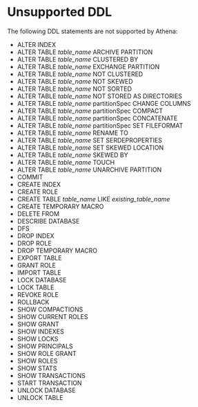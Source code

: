 # Unsupported DDL<a name="unsupported-ddl"></a>

The following DDL statements are not supported by Athena:
+ ALTER INDEX
+ ALTER TABLE *table\_name* ARCHIVE PARTITION
+ ALTER TABLE *table\_name* CLUSTERED BY
+ ALTER TABLE *table\_name* EXCHANGE PARTITION
+ ALTER TABLE *table\_name* NOT CLUSTERED
+ ALTER TABLE *table\_name* NOT SKEWED
+ ALTER TABLE *table\_name* NOT SORTED
+ ALTER TABLE *table\_name* NOT STORED AS DIRECTORIES
+ ALTER TABLE *table\_name* partitionSpec CHANGE COLUMNS
+ ALTER TABLE *table\_name* partitionSpec COMPACT
+ ALTER TABLE *table\_name* partitionSpec CONCATENATE
+ ALTER TABLE *table\_name* partitionSpec SET FILEFORMAT
+ ALTER TABLE *table\_name* RENAME TO
+ ALTER TABLE *table\_name* SET SERDEPROPERTIES
+ ALTER TABLE *table\_name* SET SKEWED LOCATION
+ ALTER TABLE *table\_name* SKEWED BY
+ ALTER TABLE *table\_name* TOUCH
+ ALTER TABLE *table\_name* UNARCHIVE PARTITION
+ COMMIT
+ CREATE INDEX
+ CREATE ROLE
+ CREATE TABLE *table\_name* LIKE *existing\_table\_name* 
+ CREATE TEMPORARY MACRO
+ DELETE FROM
+ DESCRIBE DATABASE
+ DFS
+ DROP INDEX
+ DROP ROLE
+ DROP TEMPORARY MACRO
+ EXPORT TABLE
+ GRANT ROLE
+ IMPORT TABLE
+ LOCK DATABASE
+ LOCK TABLE
+ REVOKE ROLE
+ ROLLBACK
+ SHOW COMPACTIONS
+ SHOW CURRENT ROLES
+ SHOW GRANT
+ SHOW INDEXES
+ SHOW LOCKS
+ SHOW PRINCIPALS
+ SHOW ROLE GRANT
+ SHOW ROLES
+ SHOW STATS
+ SHOW TRANSACTIONS
+ START TRANSACTION
+ UNLOCK DATABASE
+ UNLOCK TABLE